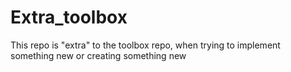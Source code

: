 # Extra_toolbox
 This repo is "extra" to the toolbox repo, when trying to implement something new or creating something new
